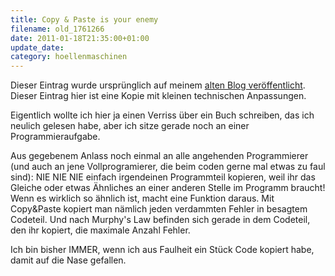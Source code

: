 ```yaml
---
title: Copy & Paste is your enemy
filename: old_1761266
date: 2011-01-18T21:35:00+01:00
update_date:
category: hoellenmaschinen
---
```

Dieser Eintrag wurde ursprünglich auf meinem [alten Blog veröffentlicht](https://stu.blogger.de/stories/1761266/). Dieser Eintrag hier ist eine Kopie mit kleinen technischen Anpassungen.

Eigentlich wollte ich hier ja einen Verriss über ein Buch schreiben, das ich neulich gelesen habe, aber ich sitze gerade noch an einer Programmieraufgabe.

Aus gegebenem Anlass noch einmal an alle angehenden Programmierer (und auch an jene Vollprogramierer, die beim coden gerne mal etwas zu faul sind): NIE NIE NIE einfach irgendeinen Programmteil kopieren, weil ihr das Gleiche oder etwas Ähnliches an einer anderen Stelle im Programm braucht! Wenn es wirklich so ähnlich ist, macht eine Funktion daraus. Mit Copy&Paste kopiert man nämlich jeden verdammten Fehler in besagtem Codeteil. Und nach Murphy's Law befinden sich gerade in dem Codeteil, den ihr kopiert, die maximale Anzahl Fehler.

Ich bin bisher IMMER, wenn ich aus Faulheit ein Stück Code kopiert habe, damit auf die Nase gefallen.
